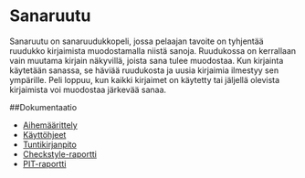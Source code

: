 # Sanaruutu

Sanaruutu on sanaruudukkopeli, jossa pelaajan tavoite on tyhjentää ruudukko kirjaimista muodostamalla niistä sanoja.
Ruudukossa on kerrallaan vain muutama kirjain näkyvillä, joista sana tulee muodostaa. Kun kirjainta käytetään sanassa, se häviää ruudukosta ja uusia kirjaimia ilmestyy sen ympärille. Peli loppuu, kun kaikki kirjaimet on käytetty tai jäljellä olevista kirjaimista voi muodostaa järkevää sanaa.

##Dokumentaatio
- [Aihemäärittely](dokumentaatio/aiheenKuvausJaRakenne.md)
- [Käyttöhjeet](dokumentaatio/Käyttöohjeet.md)
- [Tuntikirjanpito](dokumentaatio/tuntikirjanpito.md)
- [Checkstyle-raportti](https://htmlpreview.github.io/?https://github.com/BikkuMyy/Sanaruutu/blob/master/dokumentaatio/checkstyle/site/checkstyle.html)
- [PIT-raportti](https://htmlpreview.github.io/?https://github.com/BikkuMyy/Sanaruutu/blob/master/dokumentaatio/pit/201610201242/index.html)

